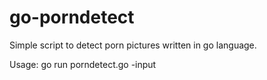go-porndetect
=============

Simple script to detect porn pictures written in go language.

Usage:
go run porndetect.go -input <filename>
